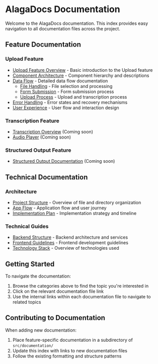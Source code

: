 
# AlagaDocs Documentation

Welcome to the AlagaDocs documentation. This index provides easy navigation to all documentation files across the project.

## Feature Documentation

### Upload Feature
- [Upload Feature Overview](./upload/overview.md) - Basic introduction to the Upload feature
- [Component Architecture](./upload/components.md) - Component hierarchy and descriptions
- [Data Flow](./upload/data-flow/README.md) - Detailed data flow documentation
  - [File Handling](./upload/data-flow/file-handling.md) - File selection and processing
  - [Form Submission](./upload/data-flow/form-submission.md) - Form submission process
  - [Upload Process](./upload/data-flow/upload-process.md) - Upload and transcription process
- [Error Handling](./upload/error-handling.md) - Error states and recovery mechanisms
- [User Experience](./upload/user-experience.md) - User flow and interaction design

### Transcription Feature
- [Transcription Overview](./transcription/overview.md) (Coming soon)
- [Audio Player](./transcription/audio-player.md) (Coming soon)

### Structured Output Feature
- [Structured Output Documentation](./structured-output/README.md) (Coming soon)

## Technical Documentation

### Architecture
- [Project Structure](../docs/file_directory_structure.md) - Overview of file and directory organization
- [App Flow](../docs/app_flow_document.md) - Application flow and user journey
- [Implementation Plan](../docs/implementation_plan.md) - Implementation strategy and timeline

### Technical Guides
- [Backend Structure](../docs/backend_structure_document.md) - Backend architecture and services
- [Frontend Guidelines](../docs/frontend_guidelines_document.md) - Frontend development guidelines
- [Technology Stack](../docs/tech_stack_document.md) - Overview of technologies used

## Getting Started

To navigate the documentation:

1. Browse the categories above to find the topic you're interested in
2. Click on the relevant documentation file link
3. Use the internal links within each documentation file to navigate to related topics

## Contributing to Documentation

When adding new documentation:
1. Place feature-specific documentation in a subdirectory of `src/documentation/`
2. Update this index with links to new documentation files
3. Follow the existing formatting and structure patterns

